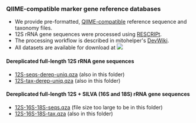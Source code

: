 ### QIIME-compatible marker gene reference databases
- We provide pre-formatted, [QIIME-compatible](https://docs.qiime2.org/2021.11/data-resources/) reference sequence and taxonomy files. 
- 12S rRNA gene sequences were processed using [RESCRIPt](https://github.com/bokulich-lab/RESCRIPt). 
- The processing workflow is described in mitohelper's [DevWiki](https://github.com/aomlomics/mitohelper/wiki/9.-Creating-QIIME-compatible-reference-databases).
- All datasets are available for download at [<img src=https://zenodo.org/badge/DOI/10.5281/zenodo.6336244.svg>](https://doi.org/10.5281/zenodo.6336244)

#### Dereplicated full-length 12S rRNA gene sequences
- [12S-seqs-derep-uniq.qza](https://doi.org/10.5281/zenodo.6336244) (also in this folder)
- [12S-tax-derep-uniq.qza](https://doi.org/10.5281/zenodo.6336244) (also in this folder)

#### Dereplicated full-length 12S + SILVA (16S and 18S) rRNA gene sequences
- [12S-16S-18S-seqs.qza](https://doi.org/10.5281/zenodo.6336244) (file size too large to be in this folder)
- [12S-16S-18S-tax.qza](https://doi.org/10.5281/zenodo.6336244) (also in this folder)

